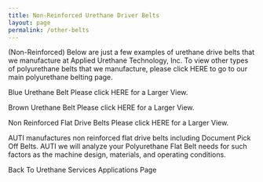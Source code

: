 ```yaml
---
title: Non-Reinforced Urethane Driver Belts
layout: page
permalink: /other-belts
---
```


(Non-Reinforced)
Below are just a few examples of urethane drive belts that we manufacture at Applied Urethane Technology, Inc. To view other types of polyurethane belts that we manufacture, please click HERE to go to our main polyurethane belting page.

 Blue Urethane Belt
Please click HERE for a Larger View.

 Brown Urethane Belt
Please click HERE for a Larger View.

 Non Reinforced Flat Drive Belts
Please click HERE for a Larger View.

AUTI manufactures non reinforced flat drive belts including Document Pick Off Belts. AUTI we will analyze your Polyurethane Flat Belt needs for such factors as the machine design, materials, and operating conditions.

Back To Urethane Services Applications Page